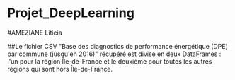 # Projet_DeepLearning

#AMEZIANE Liticia

##Le fichier CSV "Base des diagnostics de performance énergétique (DPE) par commune (jusqu'en 2016)" récupéré est divisé en deux DataFrames : l'un pour la région Île-de-France et le deuxième pour toutes les autres régions qui sont hors Île-de-France.